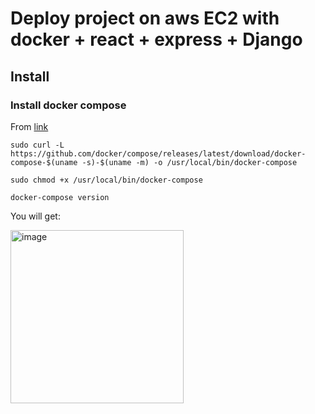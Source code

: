 # Deploy project on aws EC2 with docker + react + express + Django


## Install

### Install docker compose

From [link](https://stackoverflow.com/questions/63708035/installing-docker-compose-on-amazon-ec2-linux-2-9kb-docker-compose-file)
```
sudo curl -L https://github.com/docker/compose/releases/latest/download/docker-compose-$(uname -s)-$(uname -m) -o /usr/local/bin/docker-compose

sudo chmod +x /usr/local/bin/docker-compose

docker-compose version
```

You will get:

<img width="277" alt="image" src="https://user-images.githubusercontent.com/77183284/231896125-8f855f51-e883-4c2e-891e-7f038131c9af.png">
